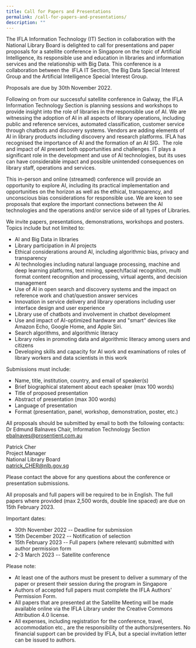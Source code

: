 ```yaml
---
title: Call for Papers and Presentations
permalink: /call-for-papers-and-presentations/
description: ""
---
```

The IFLA Information Technology (IT) Section in collaboration with the National Library Board is delighted to call for presentations and paper proposals for a satellite conference in Singapore on the topic of Artificial  Intelligence, its responsible use and education in libraries and information  services and the relationship with Big Data. This conference is a  collaboration between the  IFLA IT Section, the Big Data Special Interest Group and the Artificial Intelligence Special Interest Group.

Proposals are due by 30th November 2022.

Following on from our successful satellite conference in Galway, the IFLA Information Technology Section is planning sessions and workshops to provide insight into the role of libraries in the responsible use of AI. We are  witnessing the adoption of AI in all aspects of library operations, including public and reference services, automated classification, customer service through chatbots and discovery systems. Vendors are adding elements of AI in library products including discovery and research platforms. IFLA has recognised the importance of AI and the formation of an AI SIG.  The role and impact of AI present both opportunities and challenges. IT plays a significant role in the development and use of AI technologies, but its uses can have considerable impact and possible unintended consequences on library staff, operations and services.

This in-person and online (streamed) conference will provide an opportunity to explore AI, including its practical implementation and opportunities on the horizon as well as the ethical, transparency, and unconscious bias considerations for responsible use. We are keen to see proposals that explore the important connections between the AI technologies and the operations and/or service side of all types of Libraries.

We invite papers, presentations, demonstrations, workshops and posters. Topics include but not limited to:
* AI and Big Data in libraries  
* Library participation in AI projects  
* Ethical considerations around AI, including algorithmic bias, privacy and transparency
* AI technologies including natural language processing, machine and deep learning platforms, text mining, speech/facial recognition, multi format content recognition and processing, virtual agents, and decision management
* Use of AI in open search and discovery systems and the impact on reference work and chat/question answer services
* Innovation in service delivery and library operations including user interface design and user experience  
* Library use of chatbots and involvement in chatbot development  
* Use and impact of AI-optimized hardware and "smart" devices like Amazon Echo, Google Home, and Apple Siri.  
* Search algorithms, and algorithmic literacy
* Library roles in promoting data and algorithmic literacy among users and citizens
* Developing skills and capacity for AI work and examinations of roles of library workers and data scientists in this work

Submissions must include:
*  Name, title, institution, country, and email of speaker(s)
*  Brief biographical statement about each speaker (max 100 words)  
*  Title of proposed presentation  
*  Abstract of presentation (max 300 words)  
*  Language of presentation  
*  Format (presentation, panel, workshop, demonstration, poster, etc.)

All proposals should be submitted by email to both the following contacts:
Dr Edmund Balnaves
Chair, Information Technology Section
[ebalnaves@prosentient.com.au](mailto:ebalnaves@prosentient.com.au)

Patrick Cher  
Project Manager  
National Library Board  
[patrick_CHER@nlb.gov.sg](mailto:patrick_CHER@nlb.gov.sg)

Please contact the above for any questions about the conference or presentation submissions.

All proposals and full papers will be required to be in English. The full papers where provided (max 2,500 words, double line spaced) are due on 15th February 2023.

Important dates:
* 30th November 2022 -- Deadline for submission  
* 15th December 2022 -- Notification of selection  
* 15th February 2023 -- Full papers (where relevant) submitted with author permission form  
* 2-3 March 2023 -- Satellite conference

Please note:  
* At least one of the authors must be present to deliver a summary of the paper or present their session during the program in Singapore  
* Authors of accepted full papers must complete the IFLA Authors' Permission Form.  
* All papers that are presented at the Satellite Meeting will be made available online via the IFLA Library under the Creative Commons Attribution 4.0 license.  
* All expenses, including registration for the conference, travel, accommodation etc., are the responsibility of the authors/presenters. No financial support can be provided by IFLA, but a special invitation letter can be issued to authors.